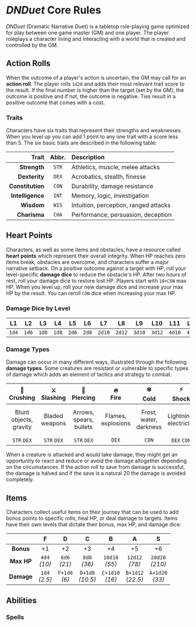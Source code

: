 # _DNDuet_ Core Rules
_DNDuet_ (Dramatic Narrative Duet) is a tabletop role-playing game optimized for play between one game master (GM) and one player. The player roleplays a character living and interacting with a world that is created and controlled by the GM.

## Action Rolls
When the outcome of a player's action is uncertain, the GM may call for an **action roll**. The player rolls `1d20` and adds their most relevant trait score to the result. If the final number is higher than the target (set by the GM), the outcome is positive and if not, the outcome is negative. Ties result in a positive outcome that comes with a cost.

### Traits
Characters have six traits that represent their strengths and weaknesses. When you level up you can add 1 point to any one trait with a score less than 5. The six basic traits are described in the following table:

| Trait | Abbr. | Description |
| ---:|:---:|:--- |
| **Strength** | `STR` | Athletics, muscle, melee attacks |
| **Dexterity** | `DEX` | Acrobatics, stealth, finesse |
| **Constitution** | `CON` | Durability, damage resistance |
| **Intelligence** | `INT` | Memory, logic, investigation |
| **Wisdom** | `WIS` | Intuition, perception, ranged attacks |
| **Charisma** | `CHA` | Performance, persuasion, deception |

## Heart Points
Characters, as well as some items and obstacles, have a resource called **heart points** which represent their overall integrity. When HP reaches zero items break, obstacles are overcome, and characters suffer a major narrative setback. On a positive outcome against a target with HP, roll your level-specific **damage dice** to reduce the obstacle's HP. After two hours of rest, roll your damage dice to restore lost HP. Players start with `10+CON` max HP. When you level up, roll your new damage dice and increase your max HP by the result. You can reroll `CON` dice when increasing your max HP.

### Damage Dice by Level
| L1 | L2 | L3 | L4 | L5 | L6 | L7 | L8 | L9 | L10 | L11 | L12 |
|:---:|:---:|:---:|:---:|:---:|:---:|:---:|:---:|:---:|:---:|:---:|:---:|
| `1d4` | `1d6` | `1d8` | `1d8` | `2d6` | `2d8` | `2d10` | `2d12` | `3d10` | `3d12` | `4d10` | `4d12` |

### Damage Types
Damage can occur in many different ways, illustrated through the following **damage types**. Some creatures are resistant or vulnerable to specific types of damage which adds an element of tactics and strategy to combat.

| 👊<br/>Crushing | ⚔️<br/>Slashing | 🏹<br/>Piercing | 🔥<br/>Fire | ❄️<br/>Cold | ⚡️<br/>Shock | 💉<br/>Poison | 💀<br/>Necrotic | ☀️<br/>Radiant | ♥️<br/>Psychic |
|:---:|:---:|:---:|:---:|:---:|:---:|:---:|:---:|:---:|:---:|
| Blunt objects, gravity | Bladed weapons | Arrows, spears, bullets | Flames, explosions | Frost, water, darkness | Lightning, electricity | Harmful substances | Acid, disease, death | Light, divine energy | Mental and emotional trauma |
| `STR`&nbsp;`DEX` | `STR`&nbsp;`DEX` | `STR`&nbsp;`DEX` | `DEX` | `CON` | `DEX`&nbsp;`CON` | `CON` | `CON` | `WIS` | `INT`&nbsp;`WIS` |

When a creature is attacked and would take damage, they might get an opportunity to react and reduce or avoid the damage altogether depending on the circumstances. If the action roll to save from damage is successful, the damage is halved and if the save is a natural 20 the damage is avoided completely.

## Items
Characters collect useful items on their journey that can be used to add bonus points to specific rolls, heal HP, or deal damage to targets. Items have their own levels that dictate their bonus, max HP, and damage dice:

|  | F | D | C | B | A | S |
|:---:|:---:|:---:|:---:|:---:|:---:|:---:|
| **Bonus** | +1 | +2 | +3 | +4 | +5 | +6 |
| **Max HP** | `4d4`<br/>_(10)_ | `6d6`<br/>_(21)_ | `8d8`<br/>_(36)_ | `10d10`<br/>_(55)_ | `12d12`<br/>_(78)_ | `20d20`<br/>_(210)_ |
| **Damage** | `1d4`<br/>_(2.5)_ | `F+1d6`<br/>_(6)_ | `D+1d8`<br/>_(10.5)_ | `C+1d10`<br/>_(16)_ | `B+1d12`<br/>_(22.5)_ | `A+1d20`<br/>_(33)_ |

## Abilities


### Spells
